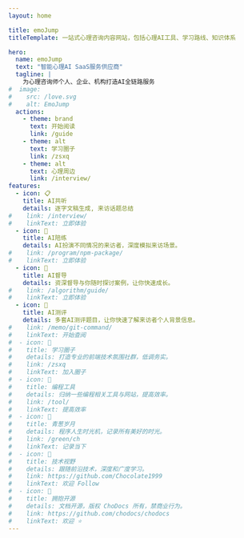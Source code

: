```yaml
---
layout: home

title: emoJump
titleTemplate: 一站式心理咨询内容网站，包括心理AI工具、学习路线、知识体系

hero:
  name: emoJump
  text: "智能心理AI SaaS服务供应商"
  tagline: |
    为心理咨询师个人、企业、机构打造AI全链路服务
#  image:
#    src: /love.svg
#    alt: EmoJump
  actions:
    - theme: brand
      text: 开始阅读
      link: /guide
    - theme: alt
      text: 学习圈子
      link: /zsxq
    - theme: alt
      text: 心理周边
      link: /interview/
features:
  - icon: 📋
    title: AI共听
    details: 逐字文稿生成, 来访话题总结
#    link: /interview/
#    linkText: 立即体验
  - icon: 💬
    title: AI陪练
    details: AI扮演不同情况的来访者，深度模拟来访场景。
#    link: /program/npm-package/
#    linkText: 立即体验
  - icon: 🌱
    title: AI督导
    details: 资深督导与你随时探讨案例，让你快速成长。
#    link: /algorithm/guide/
#    linkText: 立即体验
  - icon: 🔧
    title: AI测评
    details: 多套AI测评题目，让你快速了解来访者个人背景信息。
#    link: /memo/git-command/
#    linkText: 开始查阅
#  - icon: 💭
#    title: 学习圈子
#    details: 打造专业的前端技术氛围社群，低调务实。
#    link: /zsxq
#    linkText: 加入圈子
#  - icon: 🚚
#    title: 编程工具
#    details: 归纳一些编程相关工具与网站，提高效率。
#    link: /tool/
#    linkText: 提高效率
#  - icon: 📓
#    title: 青葱岁月
#    details: 程序人生时光机，记录所有美好的时光。
#    link: /green/ch
#    linkText: 记录当下
#  - icon: 🎉
#    title: 技术视野
#    details: 跟随前沿技术，深度和广度学习。
#    link: https://github.com/Chocolate1999
#    linkText: 欢迎 Follow
#  - icon: 🚩
#    title: 拥抱开源
#    details: 文档开源，版权 ChoDocs 所有，禁商业行为。
#    link: https://github.com/chodocs/chodocs
#    linkText: 欢迎 ⭐
---
```


<script setup>
import {
  VPTeamPage,
  VPTeamPageTitle,
  VPTeamMembers
} from 'vitepress/theme';
import { icons } from './socialIcons';

const members = [
  {
    avatar: 'https://www.github.com/Chocolate1999.png',
    name: 'Choi Yang',
    title: '逆水行舟，不进则退',
    desc: 'FE Developer<br/>Creator @ <a href="https://github.com/chodocs/chodocs" target="_blank">ChoDocs</a>',
    links: [
      { icon: 'github', link: 'https://github.com/Chocolate1999' },
      {
       icon: { svg: icons.bilibili } ,link: "https://space.bilibili.com/351534170",
      },
      { icon: 'youtube', link: 'https://www.youtube.com/@chocolate1999'},
      { icon: 'twitter', link: 'https://twitter.com/ycyChocolate' },
    ]
  },
  {
    avatar: 'https://www.github.com/HearLing.png',
    name: 'HearLing',
    title: '热爱学习，不秃头',
    desc: 'FE Developer',
    links: [
      { icon: 'github', link: 'https://github.com/HearLing' },
      {
       icon: { svg: icons.bilibili } ,link: "https://space.bilibili.com/201738571",
      },
    ]
  },
]
</script>

[//]: # (<DataPanel/>)

[//]: # (<VPTeamPage>)

[//]: # (  <VPTeamPageTitle>)

[//]: # (    <template #title>)

[//]: # (      核心成员介绍)

[//]: # (    </template>)

[//]: # (  </VPTeamPageTitle>)

[//]: # (  <VPTeamMembers)

[//]: # (    :members="members")

[//]: # (  />)

[//]: # (</VPTeamPage>)

[//]: # (<HomeContributors/>)

